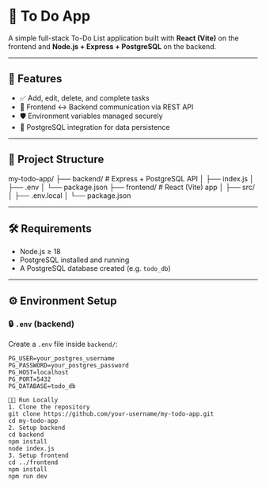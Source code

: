 # 📝 To Do App

A simple full-stack To-Do List application built with **React (Vite)** on the frontend and **Node.js + Express + PostgreSQL** on the backend.

---

## 🚀 Features

- ✅ Add, edit, delete, and complete tasks
- 🔗 Frontend ↔ Backend communication via REST API
- 🛡 Environment variables managed securely
- 🐘 PostgreSQL integration for data persistence

---

## 📁 Project Structure

my-todo-app/
├── backend/ # Express + PostgreSQL API
│ ├── index.js
│ ├── .env
│ └── package.json
├── frontend/ # React (Vite) app
│ ├── src/
│ ├── .env.local
│ └── package.json

---

## 🛠 Requirements

- Node.js ≥ 18
- PostgreSQL installed and running
- A PostgreSQL database created (e.g. `todo_db`)

---

## ⚙️ Environment Setup

### 🔒 `.env` (backend)

Create a `.env` file inside `backend/`:

```env
PG_USER=your_postgres_username
PG_PASSWORD=your_postgres_password
PG_HOST=localhost
PG_PORT=5432
PG_DATABASE=todo_db

🧑‍💻 Run Locally
1. Clone the repository
git clone https://github.com/your-username/my-todo-app.git
cd my-todo-app
2. Setup backend
cd backend
npm install
node index.js
3. Setup frontend
cd ../frontend
npm install
npm run dev

```
